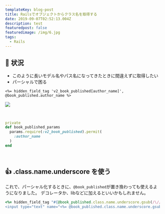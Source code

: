```yaml
---
templateKey: blog-post
title: Railsでオブジェクトからクラス名を取得する
date: 2019-09-07T02:52:13.004Z
description: test
featuredpost: false
featuredimage: /img/6.jpg
tags:
  - Rails
---
```

## 🤔 状況

* このように長いモデル名やパス名になってきたときに間違えずに取得したい
* パーシャルで困る
  ​

```
<%= hidden_field_tag 'v2_book_published[author_name]', @book_published.author_name %>
```

![](/img/6.jpg)

​

```ruby:v2/book_published_controller.rb
private
def book_published_params
  params.require(:v2_book_published).permit(
    :author_name
  )
end
```

​

## 👍 .class.name.underscore を使う

これで、パーシャル化するときに、`@book_published`が置き換わっても使えるようになりました。
デコレータか、libなどに加えるといいかもしれません。
​

```ruby
<%= hidden_field_tag "#{@book_published.class.name.underscore.gsub(/\//, '_')}[author_name]", @book_published.author_name %>
<input type="text" name="<%= @book_published.class.name.underscore.gsub(/\//, '_') %>"[description] %>
```
